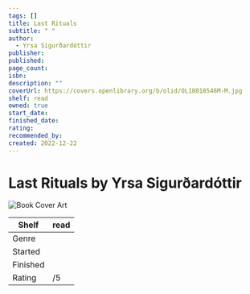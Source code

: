 ```yaml
---
tags: []
title: Last Rituals
subtitle: " "
author:
  - Yrsa Sigurðardóttir
publisher: 
published: 
page_count: 
isbn: 
description: ""
coverUrl: https://covers.openlibrary.org/b/olid/OL18018546M-M.jpg
shelf: read
owned: true
start_date: 
finished_date: 
rating: 
recommended_by: 
created: 2022-12-22
---
```


# Last Rituals by Yrsa Sigurðardóttir

![Book Cover Art](https://covers.openlibrary.org/b/olid/OL18018546M-M.jpg)

| Shelf | read |
| --- | --- |
| Genre |  |
| Started |  |
| Finished |  |
| Rating | /5 |

